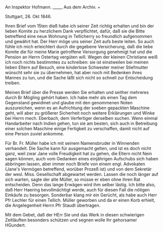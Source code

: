 An Inspektor Hofmann. _____ Aus dem Archiv. +

 Stuttgart, 26. Okt 1846.

Ihren Brief vom 15ten dieß habe ich seiner Zeit richtig erhalten und bin der lieben Komite zu herzlichem Dank verpflichtet, dafür, daß sie die Bitte betreffend eine neue Wohnung in Tellicherry so freundlich aufgenommen und gewährt hat. Der Herr möge uns seiner Zeit aufs beste leiten. So auch fühle ich mich erleichtert durch die gegebene Versicherung, daß die liebe Komite die für meine Marie getroffene Versorgung genehmigt hat und die Pension an Herrn Ostertag vergüten will. Wegen der kleinen Christiane weiß ich noch nichts bestimmtes zu schreiben: sie ist einstweilen bei meinen lieben Eltern auf Besuch, eine kinderlose Schwester meiner Stiefmutter wünscht sehr sie zu übernehmen, hat aber noch mit Bedenken ihres Mannes zu tun, und die Sache läßt sich nicht so schnell zur Entscheidung treiben.

Meinen Brief über die Presse werden Sie erhalten und seither mehreres durch Br Mögling gehört haben. Ich habe mehr als einen Tag dem Gegenstand gewidmet und glaube mit den genommenen Noten auszureichen, wenn es an Aufrichtung der soeben gepackten Maschine geht, will aber zu größerer Sicherheit noch weitere Erklärungen und Winke bei Herrn mech. Eberbach, dem Verfertiger derselben suchen. Wenn einmal Handarbeiter nach Indien gehen, tun sie am besten, sich auch in Betreibung einer solchen Maschine einige Fertigkeit zu verschaffen, damit nicht auf eine Person zuviel ankomme.

Für Br. Fr. Müller habe ich mit seinem Namensbruder in Winnenden verhandelt. Die Sache kann für ausgemacht gelten, und ist es doch nicht ganz, weil zwar Jane volle Freudigkeit hat zu gehen, die Eltern nicht Nein sagen können, auch vom Gedanken eines einjährigen Aufschubs sich haben abbringen lassen, aber immer noch Briefe von einem engl. Advokaten (Jane's Vermögen betreffend, worüber Prozeß ist) und von dem Sekretär der wesl. Miss. Gesellschaft abgewartet werden. Lassen die noch länger auf sich warten, sagte der alte Müller, so müsse er eben ohne ihren Rat entscheiden. Denn das lange Erwägen wird ihm selber lästig. Ich bitte also, daß Herr Haering bevollmächtigt werde, auch für diesen Fall die nötigen Einkäufe zu besorgen. Sonderbar klang mir ein Gerücht, als habe auch Herr Pfr Lechler für einen Tellich. Müller geworben und da er einen Korb erhielt, die Angelegenheit Herrn Pfr Staudt übertragen.

Mit dem Gebet, daß der HErr Sie und das Werk in diesen schwierigen Zeitläuften besonders schützen und segnen wolle
 Ihr gehorsamer
 HGundert.
